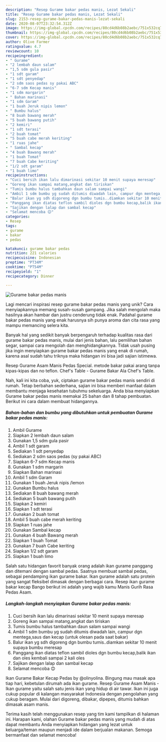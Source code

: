 ```yaml
---
description: "Resep Gurame bakar pedas manis, Lezat Sekali"
title: "Resep Gurame bakar pedas manis, Lezat Sekali"
slug: 2153-resep-gurame-bakar-pedas-manis-lezat-sekali
date: 2020-08-07T23:32:54.312Z
image: https://img-global.cpcdn.com/recipes/80cd4d6b08b2aebc/751x532cq70/gurame-bakar-pedas-manis-foto-resep-utama.jpg
thumbnail: https://img-global.cpcdn.com/recipes/80cd4d6b08b2aebc/751x532cq70/gurame-bakar-pedas-manis-foto-resep-utama.jpg
cover: https://img-global.cpcdn.com/recipes/80cd4d6b08b2aebc/751x532cq70/gurame-bakar-pedas-manis-foto-resep-utama.jpg
author: Olive Farmer
ratingvalue: 4.7
reviewcount: 10
recipeingredient:
- " Gurame"
- "2 lembah daun salam"
- "1,5 sdm gula pasir"
- "1 sdt garam"
- "1 sdt penyedap"
- "2 sdm saos pedas sy pakai ABC"
- "6-7 sdm Kecap manis"
- "1 sdm margarin"
- " Bahan marinasi"
- "1 sdm Garam"
- "1 buah Jeruk nipis lemon"
- " Bumbu halus"
- "8 buah bawang merah"
- "5 buah bawang putih"
- "2 kemiri"
- "1 sdt terasi"
- "2 buah tomat"
- "5 buah cabe merah keriting"
- "1 ruas jahe"
- " Sambal kecap"
- "4 buah Bawang merah"
- "1 buah Tomat"
- "7 buah Cabe keriting"
- "1/2 sdt garam"
- "1 buah limo"
recipeinstructions:
- "Cuci bersih ikan lalu dimarinasi sekitar 10 menit supaya meresap"
- "Goreng ikan sampai matang,angkat dan tiriskan"
- "Tumis bumbu halus tambahkan daun salam sampai wangi"
- "Ambil 1 sdm bumbu yg sudah ditumis diwadah lain, campur dgn mentega,saus dan kecap (untuk olesan pada saat bakar)"
- "Balur ikan yg sdh digoreng dgn bumbu tumis..diamkan sekitar 10 menit supaya bumbu meresap"
- "Panggang ikan diatas teflon sambil dioles dgn bumbu kecap,balik ikan dan oles kembali sampai 2 kali oles"
- "Sajikan dengan lalap dan sambal kecap"
- "Selamat mencoba 😊"
categories:
- Resep
tags:
- gurame
- bakar
- pedas

katakunci: gurame bakar pedas 
nutrition: 221 calories
recipecuisine: Indonesian
preptime: "PT34M"
cooktime: "PT54M"
recipeyield: "1"
recipecategory: Dinner

---
```



![Gurame bakar pedas manis](https://img-global.cpcdn.com/recipes/80cd4d6b08b2aebc/751x532cq70/gurame-bakar-pedas-manis-foto-resep-utama.jpg)

Lagi mencari inspirasi resep gurame bakar pedas manis yang unik? Cara menyiapkannya memang susah-susah gampang. Jika salah mengolah maka hasilnya akan hambar dan justru cenderung tidak enak. Padahal gurame bakar pedas manis yang enak harusnya sih punya aroma dan cita rasa yang mampu memancing selera kita.

Banyak hal yang sedikit banyak berpengaruh terhadap kualitas rasa dari gurame bakar pedas manis, mulai dari jenis bahan, lalu pemilihan bahan segar, sampai cara mengolah dan menghidangkannya. Tidak usah pusing jika ingin menyiapkan gurame bakar pedas manis yang enak di rumah, karena asal sudah tahu triknya maka hidangan ini bisa jadi sajian istimewa.

Resep Gurame Asam Manis Pedas Special. metode bakar pakai arang tanpa kipas-kipas dan no teflon. Chef&#39;s Table - Gurame Bakar Ala Chef&#39;s Table.


Nah, kali ini kita coba, yuk, ciptakan gurame bakar pedas manis sendiri di rumah. Tetap berbahan sederhana, sajian ini bisa memberi manfaat dalam membantu menjaga kesehatan tubuhmu sekeluarga. Anda bisa menyiapkan Gurame bakar pedas manis memakai 25 bahan dan 8 tahap pembuatan. Berikut ini cara dalam membuat hidangannya.

<!--inarticleads1-->

##### Bahan-bahan dan bumbu yang dibutuhkan untuk pembuatan Gurame bakar pedas manis:

1. Ambil  Gurame
1. Siapkan 2 lembah daun salam
1. Gunakan 1,5 sdm gula pasir
1. Ambil 1 sdt garam
1. Sediakan 1 sdt penyedap
1. Sediakan 2 sdm saos pedas (sy pakai ABC)
1. Siapkan 6-7 sdm Kecap manis
1. Gunakan 1 sdm margarin
1. Siapkan  Bahan marinasi
1. Ambil 1 sdm Garam
1. Gunakan 1 buah Jeruk nipis /lemon
1. Gunakan  Bumbu halus
1. Sediakan 8 buah bawang merah
1. Sediakan 5 buah bawang putih
1. Siapkan 2 kemiri
1. Siapkan 1 sdt terasi
1. Gunakan 2 buah tomat
1. Ambil 5 buah cabe merah keriting
1. Siapkan 1 ruas jahe
1. Gunakan  Sambal kecap
1. Gunakan 4 buah Bawang merah
1. Siapkan 1 buah Tomat
1. Gunakan 7 buah Cabe keriting
1. Siapkan 1/2 sdt garam
1. Siapkan 1 buah limo


Salah satu hidangan favorit banyak orang adalah ikan gurame panggang dan ditemani dengan sambal pedas. Saatnya membuat sambal pedas, sebagai pendamping ikan gurame bakar. Ikan gurame adalah satu protein yang sangat fleksibel dimasak dengan berbagai cara. Resep ikan gurame bakar kecap Bango berikut ini adalah yang wajib kamu Manis Gurih Rasa Pedas Asam. 

<!--inarticleads2-->

##### Langkah-langkah menyiapkan Gurame bakar pedas manis:

1. Cuci bersih ikan lalu dimarinasi sekitar 10 menit supaya meresap
1. Goreng ikan sampai matang,angkat dan tiriskan
1. Tumis bumbu halus tambahkan daun salam sampai wangi
1. Ambil 1 sdm bumbu yg sudah ditumis diwadah lain, campur dgn mentega,saus dan kecap (untuk olesan pada saat bakar)
1. Balur ikan yg sdh digoreng dgn bumbu tumis..diamkan sekitar 10 menit supaya bumbu meresap
1. Panggang ikan diatas teflon sambil dioles dgn bumbu kecap,balik ikan dan oles kembali sampai 2 kali oles
1. Sajikan dengan lalap dan sambal kecap
1. Selamat mencoba 😊


Ikan Gurame Bakar Kecap Pedas by @olinyolina. Bingung mau masak apa tiap hari, kebetulan dirumah ada ikan gurame. Resep Gurame Asam Manis - Ikan gurame yaitu salah satu jenis ikan yang hidup di air tawar. Ikan ini juga cukup popular di kalangan masyarakat Indonesia dengan pengolahan yang cukup beragam. Mulai dari digoreng, dibakar, dipepes, ditumis bahkan dimasak asam manis. 

Terima kasih telah menggunakan resep yang tim kami tampilkan di halaman ini. Harapan kami, olahan Gurame bakar pedas manis yang mudah di atas dapat membantu Anda menyiapkan hidangan yang lezat untuk keluarga/teman maupun menjadi ide dalam berjualan makanan. Semoga bermanfaat dan selamat mencoba!
